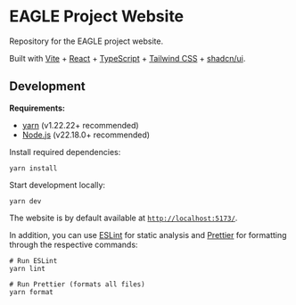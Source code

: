 # EAGLE Project Website

Repository for the EAGLE project website.

Built with [Vite](https://vite.dev/) + [React](https://react.dev/) + [TypeScript](https://www.typescriptlang.org/) + [Tailwind CSS](https://tailwindcss.com/) + [shadcn/ui](https://ui.shadcn.com/).

## Development

**Requirements:**
- [yarn](https://yarnpkg.com/) (v1.22.22+ recommended)
- [Node.js](https://nodejs.org/en) (v22.18.0+ recommended)

Install required dependencies:

```shell
yarn install
```

Start development locally:

```shell
yarn dev
```

The website is by default available at [`http://localhost:5173/`](http://localhost:5173/).

In addition, you can use [ESLint](https://eslint.org/) for static analysis and [Prettier](https://prettier.io/) for  formatting through the respective commands:

```shell
# Run ESLint
yarn lint

# Run Prettier (formats all files)
yarn format 
```
